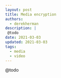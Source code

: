 ```yaml
---
layout: post
title: Media encryption
authors:
  - derekherman
description: |
 @todo
date: 2021-03-03
updated: 2021-03-03
tags:
  - media
  - video
---
```


@todo
